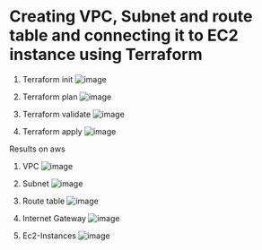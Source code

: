 # Creating VPC, Subnet and route table and connecting it to EC2 instance using Terraform
1. Terraform init
![image](https://github.com/Bhavanam0506/Terraform/assets/92242002/64b4184a-3804-47d1-bb34-9348b0ed1641)

2. Terraform plan
![image](https://github.com/Bhavanam0506/Terraform/assets/92242002/081dc01c-b149-4fbd-aeba-aa934f95b3da)


3. Terraform validate
![image](https://github.com/Bhavanam0506/Terraform/assets/92242002/f301f1df-535c-4132-ac54-f6b4c7021f4f)


4. Terraform apply
![image](https://github.com/Bhavanam0506/Terraform/assets/92242002/deb3c5f2-a9ee-4b07-adca-a65da4162f3f)

Results on aws
1. VPC
![image](https://github.com/Bhavanam0506/Terraform/assets/92242002/534dd347-e34d-42a9-8b42-0d9edd84744d)


2. Subnet
![image](https://github.com/Bhavanam0506/Terraform/assets/92242002/79428a4e-73ef-4903-b526-d6028b55906d)


3. Route table
![image](https://github.com/Bhavanam0506/Terraform/assets/92242002/76bf932a-1ce8-44b8-b888-6babd345ac81)


4. Internet Gateway
![image](https://github.com/Bhavanam0506/Terraform/assets/92242002/ccd4fad5-1147-4c5e-902f-998dac033b82)


5. Ec2-Instances
![image](https://github.com/Bhavanam0506/Terraform/assets/92242002/21a42799-164f-4d8f-a30d-af6dfe9a567e)


